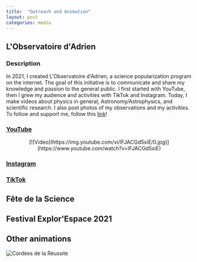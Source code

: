 ```yaml
---
title:  "Outreach and Animation"
layout: post
categories: media
---
```


## L'Observatoire d'Adrien

### Description

In 2021, I created L'Observatoire d'Adrien, a science popularization program on the internet. 
The goal of this initiative is to communicate and share my knowledge and passion to the general public. 
I first started with YouTube, then I grew my audience and activities with TikTok and Instagram. 
Today, I make videos about physics in general, Astronomy/Astrophysics, and scientific research.
I also post photos of my observations and my activities.
To follow and support me, follow this [link](https://linktr.ee/lobservatoiredadrien)!

### [YouTube](https://www.youtube.com/@lobservatoiredadrien)

<p style="text-align: center;">
[![Video](https://img.youtube.com/vi/lFJACGd5xiE/0.jpg)](https://www.youtube.com/watch?v=lFJACGd5xiE)
</p>


### [Instagram](https://www.instagram.com/lobservatoire_dadrien/)



### [TikTok](https://www.tiktok.com/@observatoire_dadrien)



## Fête de la Science



## Festival Explor'Espace 2021



## Other animations

![Cordées de la Réussite](https://adnothing.github.io/images/cordees.jpg)
